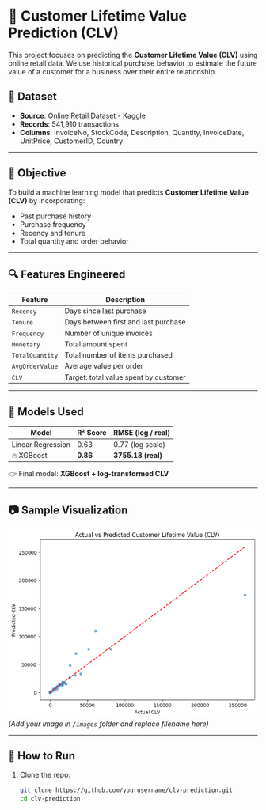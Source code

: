 # 🧠 Customer Lifetime Value Prediction (CLV)

This project focuses on predicting the **Customer Lifetime Value (CLV)** using online retail data. We use historical purchase behavior to estimate the future value of a customer for a business over their entire relationship.

## 📁 Dataset

- **Source**: [Online Retail Dataset - Kaggle](https://www.kaggle.com/datasets/lakshmi25npathi/online-retail-dataset)
- **Records**: 541,910 transactions
- **Columns**: InvoiceNo, StockCode, Description, Quantity, InvoiceDate, UnitPrice, CustomerID, Country

---

## 🎯 Objective

To build a machine learning model that predicts **Customer Lifetime Value (CLV)** by incorporating:
- Past purchase history
- Purchase frequency
- Recency and tenure
- Total quantity and order behavior

---

## 🔍 Features Engineered

| Feature          | Description |
|------------------|-------------|
| `Recency`        | Days since last purchase |
| `Tenure`         | Days between first and last purchase |
| `Frequency`      | Number of unique invoices |
| `Monetary`       | Total amount spent |
| `TotalQuantity`  | Total number of items purchased |
| `AvgOrderValue`  | Average value per order |
| `CLV`            | Target: total value spent by customer |

---

## 🤖 Models Used

| Model              | R² Score | RMSE (log / real) |
|--------------------|----------|-------------------|
| Linear Regression  | 0.63     | 0.77 (log scale)  |
| 🔥 XGBoost         | **0.86** | **3755.18 (real)** |

👉 Final model: **XGBoost + log-transformed CLV**

---

## 📷 Sample Visualization

![CLV Distribution](https://github.com/anshu7485/Celebal-Weak-1st-Task/blob/main/output.png)  
*(Add your image in `/images` folder and replace filename here)*

---

## 🚀 How to Run

1. Clone the repo:
   ```bash
   git clone https://github.com/yourusername/clv-prediction.git
   cd clv-prediction
